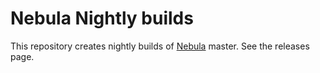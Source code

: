 Nebula Nightly builds
=====================

This repository creates nightly builds of [Nebula](https://github.com/slackhq/nebula) master. See the releases page.
